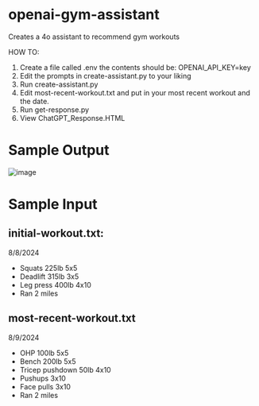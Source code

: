 # openai-gym-assistant
Creates a 4o assistant to recommend gym workouts


HOW TO:

1) Create a file called .env the contents should be: OPENAI_API_KEY=key
2) Edit the prompts in create-assistant.py to your liking
3) Run create-assistant.py
4) Edit most-recent-workout.txt and put in your most recent workout and the date.
5) Run get-response.py
6) View ChatGPT_Response.HTML




# Sample Output

![image](https://github.com/user-attachments/assets/9e8e89f7-57a8-4669-881e-73e0e46c4843)


# Sample Input
## initial-workout.txt:
8/8/2024
- Squats 225lb 5x5
- Deadlift 315lb 3x5
- Leg press 400lb 4x10
- Ran 2 miles

## most-recent-workout.txt

8/9/2024
- OHP 100lb 5x5
- Bench 200lb 5x5
- Tricep pushdown 50lb 4x10
- Pushups 3x10
- Face pulls 3x10
- Ran 2 miles

